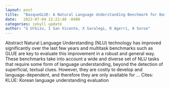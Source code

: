 ```yaml
---
layout: post
title:  "BasqueGLUE: A Natural Language Understanding Benchmark for Basque"
date:   2022-07-04 12:22:48 -0400
categories: jekyll update
author: "G Urbizu, I San Vicente, X Saralegi, R Agerri, A Soroa"
---
```

Abstract Natural Language Understanding (NLU) technology has improved significantly over the last few years and multitask benchmarks such as GLUE are key to evaluate this improvement in a robust and general way. These benchmarks take into account a wide and diverse set of NLU tasks that require some form of language understanding, beyond the detection of superficial, textual clues. However, they are costly to develop and language-dependent, and therefore they are only available for …
Cites: ‪KLUE: Korean language understanding evaluation‬  